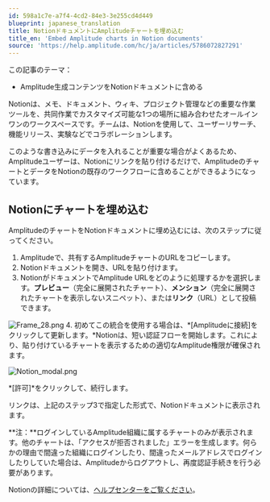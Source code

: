 ```yaml
---
id: 598a1c7e-a7f4-4cd2-84e3-3e255cd4d449
blueprint: japanese_translation
title: NotionドキュメントにAmplitudeチャートを埋め込む
title_en: 'Embed Amplitude charts in Notion documents'
source: 'https://help.amplitude.com/hc/ja/articles/5786072827291'
---
```

この記事のテーマ：

* Amplitude生成コンテンツをNotionドキュメントに含める

Notionは、メモ、ドキュメント、ウィキ、プロジェクト管理などの重要な作業ツールを、共同作業でカスタマイズ可能な1つの場所に組み合わせたオールインワンのワークスペースです。チームは、Notionを使用して、ユーザーリサーチ、機能リリース、実験などでコラボレーションします。

このような書き込みにデータを入れることが重要な場合がよくあるため、Amplitudeユーザーは、Notionにリンクを貼り付けるだけで、AmplitudeのチャートとデータをNotionの既存のワークフローに含めることができるようになっています。

## Notionにチャートを埋め込む

AmplitudeのチャートをNotionドキュメントに埋め込むには、次のステップに従ってください。

1. Amplitudeで、共有するAmplitudeチャートのURLをコピーします。
2. Notionドキュメントを開き、URLを貼り付けます。
3. NotionがドキュメントでAmplitude URLをどのように処理するかを選択します。**プレビュー**（完全に展開されたチャート）、**メンション**（完全に展開されたチャートを表示しないスニペット）、または**リンク**（URL）として投稿できます。  
  
![Frame_28.png](/docs/output/img/jp/frame-28-png.png)
4. 初めてこの統合を使用する場合は、*[Amplitudeに接続]をクリックして更新します。*Notionは、短い認証フローを開始します。これにより、貼り付けているチャートを表示するための適切なAmplitude権限が確保されます。  
  
![Notion_modal.png](/docs/output/img/jp/notion-modal-png.png)  
  
*[許可]*をクリックして、続行します。

リンクは、上記のステップ3で指定した形式で、Notionドキュメントに表示されます。

**注：**ログインしているAmplitude組織に属するチャートのみが表示されます。他のチャートは、「アクセスが拒否されました」エラーを生成します。何らかの理由で間違った組織にログインしたり、間違ったメールアドレスでログインしたりしていた場合は、Amplitudeからログアウトし、再度認証手続きを行う必要があります。

Notionの詳細については、[ヘルプセンターをご覧ください](https://www.notion.so/help)。
